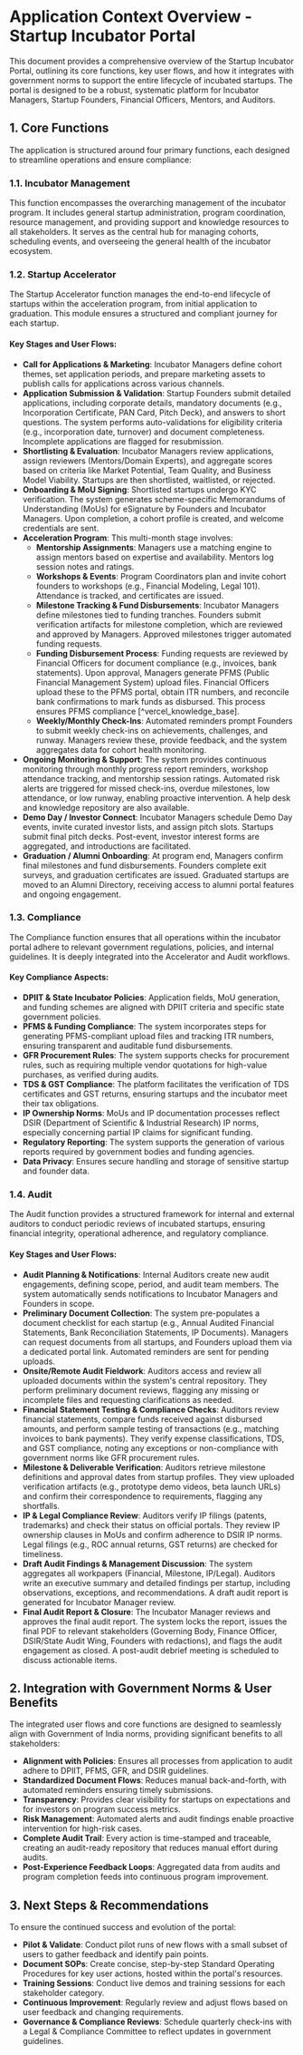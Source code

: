 # Application Context Overview - Startup Incubator Portal

This document provides a comprehensive overview of the Startup Incubator Portal, outlining its core functions, key user flows, and how it integrates with government norms to support the entire lifecycle of incubated startups. The portal is designed to be a robust, systematic platform for Incubator Managers, Startup Founders, Financial Officers, Mentors, and Auditors.

## 1. Core Functions

The application is structured around four primary functions, each designed to streamline operations and ensure compliance:

### 1.1. Incubator Management

This function encompasses the overarching management of the incubator program. It includes general startup administration, program coordination, resource management, and providing support and knowledge resources to all stakeholders. It serves as the central hub for managing cohorts, scheduling events, and overseeing the general health of the incubator ecosystem.

### 1.2. Startup Accelerator

The Startup Accelerator function manages the end-to-end lifecycle of startups within the acceleration program, from initial application to graduation. This module ensures a structured and compliant journey for each startup.

#### Key Stages and User Flows:

*   **Call for Applications & Marketing**: Incubator Managers define cohort themes, set application periods, and prepare marketing assets to publish calls for applications across various channels.
*   **Application Submission & Validation**: Startup Founders submit detailed applications, including corporate details, mandatory documents (e.g., Incorporation Certificate, PAN Card, Pitch Deck), and answers to short questions. The system performs auto-validations for eligibility criteria (e.g., incorporation date, turnover) and document completeness. Incomplete applications are flagged for resubmission.
*   **Shortlisting & Evaluation**: Incubator Managers review applications, assign reviewers (Mentors/Domain Experts), and aggregate scores based on criteria like Market Potential, Team Quality, and Business Model Viability. Startups are then shortlisted, waitlisted, or rejected.
*   **Onboarding & MoU Signing**: Shortlisted startups undergo KYC verification. The system generates scheme-specific Memorandums of Understanding (MoUs) for eSignature by Founders and Incubator Managers. Upon completion, a cohort profile is created, and welcome credentials are sent.
*   **Acceleration Program**: This multi-month stage involves:
    *   **Mentorship Assignments**: Managers use a matching engine to assign mentors based on expertise and availability. Mentors log session notes and ratings.
    *   **Workshops & Events**: Program Coordinators plan and invite cohort founders to workshops (e.g., Financial Modeling, Legal 101). Attendance is tracked, and certificates are issued.
    *   **Milestone Tracking & Fund Disbursements**: Incubator Managers define milestones tied to funding tranches. Founders submit verification artifacts for milestone completion, which are reviewed and approved by Managers. Approved milestones trigger automated funding requests.
    *   **Funding Disbursement Process**: Funding requests are reviewed by Financial Officers for document compliance (e.g., invoices, bank statements). Upon approval, Managers generate PFMS (Public Financial Management System) upload files. Financial Officers upload these to the PFMS portal, obtain ITR numbers, and reconcile bank confirmations to mark funds as disbursed. This process ensures PFMS compliance [^vercel_knowledge_base].
    *   **Weekly/Monthly Check-Ins**: Automated reminders prompt Founders to submit weekly check-ins on achievements, challenges, and runway. Managers review these, provide feedback, and the system aggregates data for cohort health monitoring.
*   **Ongoing Monitoring & Support**: The system provides continuous monitoring through monthly progress report reminders, workshop attendance tracking, and mentorship session ratings. Automated risk alerts are triggered for missed check-ins, overdue milestones, low attendance, or low runway, enabling proactive intervention. A help desk and knowledge repository are also available.
*   **Demo Day / Investor Connect**: Incubator Managers schedule Demo Day events, invite curated investor lists, and assign pitch slots. Startups submit final pitch decks. Post-event, investor interest forms are aggregated, and introductions are facilitated.
*   **Graduation / Alumni Onboarding**: At program end, Managers confirm final milestones and fund disbursements. Founders complete exit surveys, and graduation certificates are issued. Graduated startups are moved to an Alumni Directory, receiving access to alumni portal features and ongoing engagement.

### 1.3. Compliance

The Compliance function ensures that all operations within the incubator portal adhere to relevant government regulations, policies, and internal guidelines. It is deeply integrated into the Accelerator and Audit workflows.

#### Key Compliance Aspects:

*   **DPIIT & State Incubator Policies**: Application fields, MoU generation, and funding schemes are aligned with DPIIT criteria and specific state government policies.
*   **PFMS & Funding Compliance**: The system incorporates steps for generating PFMS-compliant upload files and tracking ITR numbers, ensuring transparent and auditable fund disbursements.
*   **GFR Procurement Rules**: The system supports checks for procurement rules, such as requiring multiple vendor quotations for high-value purchases, as verified during audits.
*   **TDS & GST Compliance**: The platform facilitates the verification of TDS certificates and GST returns, ensuring startups and the incubator meet their tax obligations.
*   **IP Ownership Norms**: MoUs and IP documentation processes reflect DSIR (Department of Scientific & Industrial Research) IP norms, especially concerning partial IP claims for significant funding.
*   **Regulatory Reporting**: The system supports the generation of various reports required by government bodies and funding agencies.
*   **Data Privacy**: Ensures secure handling and storage of sensitive startup and founder data.

### 1.4. Audit

The Audit function provides a structured framework for internal and external auditors to conduct periodic reviews of incubated startups, ensuring financial integrity, operational adherence, and regulatory compliance.

#### Key Stages and User Flows:

*   **Audit Planning & Notifications**: Internal Auditors create new audit engagements, defining scope, period, and audit team members. The system automatically sends notifications to Incubator Managers and Founders in scope.
*   **Preliminary Document Collection**: The system pre-populates a document checklist for each startup (e.g., Annual Audited Financial Statements, Bank Reconciliation Statements, IP Documents). Managers can request documents from all startups, and Founders upload them via a dedicated portal link. Automated reminders are sent for pending uploads.
*   **Onsite/Remote Audit Fieldwork**: Auditors access and review all uploaded documents within the system's central repository. They perform preliminary document reviews, flagging any missing or incomplete files and requesting clarifications as needed.
*   **Financial Statement Testing & Compliance Checks**: Auditors review financial statements, compare funds received against disbursed amounts, and perform sample testing of transactions (e.g., matching invoices to bank payments). They verify expense classifications, TDS, and GST compliance, noting any exceptions or non-compliance with government norms like GFR procurement rules.
*   **Milestone & Deliverable Verification**: Auditors retrieve milestone definitions and approval dates from startup profiles. They view uploaded verification artifacts (e.g., prototype demo videos, beta launch URLs) and confirm their correspondence to requirements, flagging any shortfalls.
*   **IP & Legal Compliance Review**: Auditors verify IP filings (patents, trademarks) and check their status on official portals. They review IP ownership clauses in MoUs and confirm adherence to DSIR IP norms. Legal filings (e.g., ROC annual returns, GST returns) are checked for timeliness.
*   **Draft Audit Findings & Management Discussion**: The system aggregates all workpapers (Financial, Milestone, IP/Legal). Auditors write an executive summary and detailed findings per startup, including observations, exceptions, and recommendations. A draft audit report is generated for Incubator Manager review.
*   **Final Audit Report & Closure**: The Incubator Manager reviews and approves the final audit report. The system locks the report, issues the final PDF to relevant stakeholders (Governing Body, Finance Officer, DSIR/State Audit Wing, Founders with redactions), and flags the audit engagement as closed. A post-audit debrief meeting is scheduled to discuss actionable items.

## 2. Integration with Government Norms & User Benefits

The integrated user flows and core functions are designed to seamlessly align with Government of India norms, providing significant benefits to all stakeholders:

*   **Alignment with Policies**: Ensures all processes from application to audit adhere to DPIIT, PFMS, GFR, and DSIR guidelines.
*   **Standardized Document Flows**: Reduces manual back-and-forth, with automated reminders ensuring timely submissions.
*   **Transparency**: Provides clear visibility for startups on expectations and for investors on program success metrics.
*   **Risk Management**: Automated alerts and audit findings enable proactive intervention for high-risk cases.
*   **Complete Audit Trail**: Every action is time-stamped and traceable, creating an audit-ready repository that reduces manual effort during audits.
*   **Post-Experience Feedback Loops**: Aggregated data from audits and program completion feeds into continuous program improvement.

## 3. Next Steps & Recommendations

To ensure the continued success and evolution of the portal:

*   **Pilot & Validate**: Conduct pilot runs of new flows with a small subset of users to gather feedback and identify pain points.
*   **Document SOPs**: Create concise, step-by-step Standard Operating Procedures for key user actions, hosted within the portal's resources.
*   **Training Sessions**: Conduct live demos and training sessions for each stakeholder category.
*   **Continuous Improvement**: Regularly review and adjust flows based on user feedback and changing requirements.
*   **Governance & Compliance Reviews**: Schedule quarterly check-ins with a Legal & Compliance Committee to reflect updates in government guidelines.
